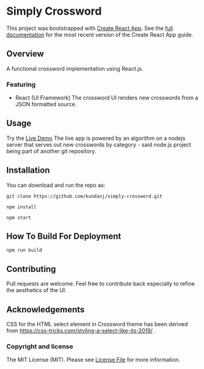 
# Simply Crossword

This project was bootstrapped with [Create React App](https://github.com/facebookincubator/create-react-app).
See the [full documentation](https://github.com/facebookincubator/create-react-app/blob/master/packages/react-scripts/template/README.md) 
for the most recent version of the Create React App guide. 

## Overview
A functional crossword implementation using React.js.

### Featuring

- React (UI Framework)
The crossword UI renders new crosswords from a JSON formatted source.

## Usage
Try the [Live Demo](https://kundanj.github.io/simply-crossword/)
The live app is powered by an algorithm on a nodejs server that serves out new crosswords by category - said node.js project being
part of another git repository.

## Installation

You can download and run the repo as:

`git clone https://github.com/kundanj/simply-crossword.git`

`npm install`

`npm start`

## How To Build For Deployment

`npm run build`

## Contributing

Pull requests are welcome. Feel free to contribute back especially to refine the aesthetics of the UI.

## Acknowledgements
CSS for the HTML select element in Crossword theme has been derived from
https://css-tricks.com/styling-a-select-like-its-2019/
.

### Copyright and license

The MIT License (MIT). Please see [License File](./LICENSE)  for more information.
